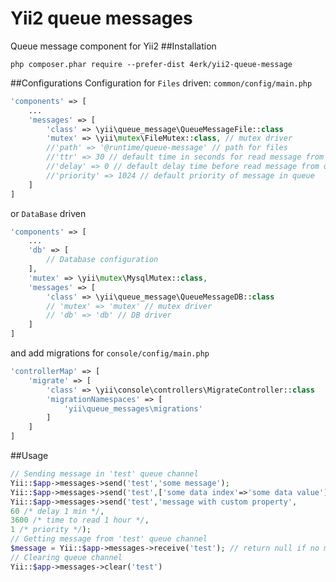 # Yii2 queue messages
Queue message component for Yii2
##Installation
```shell
php composer.phar require --prefer-dist 4erk/yii2-queue-message
```
##Configurations
Configuration for `Files` driven:
`common/config/main.php`
```php
'components' => [
    ...
    'messages' => [
        'class' => \yii\queue_message\QueueMessageFile::class
        'mutex' => \yii\mutex\FileMutex::class, // mutex driver
        //'path' => '@runtime/queue-message' // path for files
        //'ttr' => 30 // default time in seconds for read message from queue
        //'delay' => 0 // default delay time before read message from queue
        //'priority' => 1024 // default priority of message in queue 
    ]   
]
```
or `DataBase` driven
```php
'components' => [
    ...
    'db' => [
        // Database configuration
    ],
    'mutex' => \yii\mutex\MysqlMutex::class,
    'messages' => [
        'class' => \yii\queue_message\QueueMessageDB::class
        // 'mutex' => 'mutex' // mutex driver
        // 'db' => 'db' // DB driver
    ]   
]
```
and add migrations for `console/config/main.php` 
```php
'controllerMap' => [
    'migrate' => [
        'class' => \yii\console\controllers\MigrateController::class
        'migrationNamespaces' => [
            'yii\queue_messages\migrations'
        ]   
    ]
]
```
##Usage
```php
// Sending message in 'test' queue channel
Yii::$app->messages->send('test','some message');
Yii::$app->messages->send('test',['some data index'=>'some data value']);
Yii::$app->messages->send('test','message with custom property',
60 /* delay 1 min */,
3600 /* time to read 1 hour */,
1 /* priority */);
// Getting message from 'test' queue channel
$message = Yii::$app->messages->receive('test'); // return null if no message
// Clearing queue channel 
Yii::$app->messages->clear('test')
```